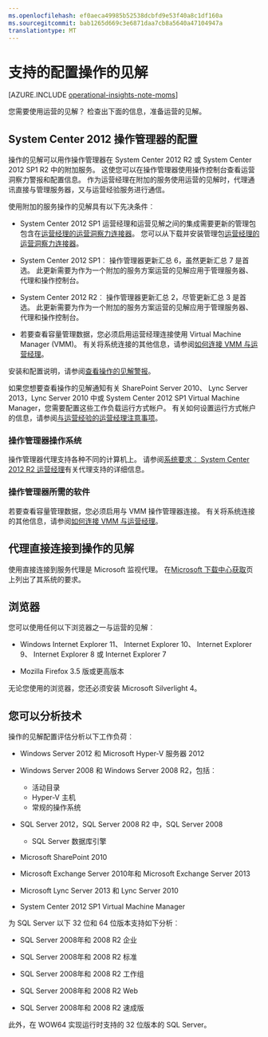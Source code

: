 ```yaml
---
ms.openlocfilehash: ef0aeca49985b52538dcbfd9e53f40a8c1df160a
ms.sourcegitcommit: bab1265d669c3e6871daa7cb8a5640a47104947a
translationtype: MT
---
```

<properties
   pageTitle="支持的配置操作的见解"
   description="了解有关配置所需的运营洞察力"
   services="operational-insights"
   documentationCenter=""
   authors="bandersmsft"
   manager="jwhit"
   editor="tysonn" />
<tags
   ms.service="operational-insights"
   ms.devlang="na"
   ms.topic="article"
   ms.tgt_pltfrm="na"
   ms.workload="na"
   ms.date="07/02/2015"
   ms.author="banders" />

# 支持的配置操作的见解

[AZURE.INCLUDE [operational-insights-note-moms](../../includes/operational-insights-note-moms.md)]

您需要使用运营的见解？ 检查出下面的信息，准备运营的见解。


## System Center 2012 操作管理器的配置

操作的见解可以用作操作管理器在 System Center 2012 R2 或 System Center 2012 SP1 R2 中的附加服务。 这使您可以在操作管理器使用操作控制台查看运营洞察力警报和配置信息。 作为运营经理在附加的服务使用运营的见解时，代理通讯直接与管理服务器，又与运营经验服务进行通信。

使用附加的服务操作的见解具有以下先决条件︰


- System Center 2012 SP1 运营经理和运营见解之间的集成需要更新的管理包包含在[运营经理的运营洞察力连接器](https://www.microsoft.com/en-us/download/details.aspx?id=38199)。 您可以从下载并安装管理包[运营经理的运营洞察力连接器](https://www.microsoft.com/en-us/download/details.aspx?id=38199)。

- System Center 2012 SP1︰ 操作管理器更新汇总 6，虽然更新汇总 7 是首选。 此更新需要为作为一个附加的服务方案运营的见解应用于管理服务器、 代理和操作控制台。

- System Center 2012 R2︰ 操作管理器更新汇总 2，尽管更新汇总 3 是首选。 此更新需要为作为一个附加的服务方案运营的见解应用于管理服务器、 代理和操作控制台。

- 若要查看容量管理数据，您必须启用运营经理连接使用 Virtual Machine Manager (VMM)。 有关将系统连接的其他信息，请参阅[如何连接 VMM 与运营经理](https://technet.microsoft.com/en-us/library/hh882396.aspx)。

安装和配置说明，请参阅[查看操作的见解警报](http://go.microsoft.com/fwlink/?LinkID=293793)。

如果您想要查看操作的见解通知有关 SharePoint Server 2010、 Lync Server 2013，Lync Server 2010 中或 System Center 2012 SP1 Virtual Machine Manager，您需要配置这些工作负载运行方式帐户。 有关如何设置运行方式帐户的信息，请参阅[与运营经验的运营经理注意事项](operational-insights-operations-manager.md)。


### 操作管理器操作系统

操作管理器代理支持各种不同的计算机上。 请参阅[系统要求︰ System Center 2012 R2 运营经理](https://technet.microsoft.com/library/dn249696.aspx)有关代理支持的详细信息。

### 操作管理器所需的软件

若要查看容量管理数据，您必须启用与 VMM 操作管理器连接。 有关将系统连接的其他信息，请参阅[如何连接 VMM 与运营经理](https://technet.microsoft.com/en-us/library/hh882396.aspx)。

## 代理直接连接到操作的见解

使用直接连接到服务代理是 Microsoft 监视代理。 在[Microsoft 下载中心获取](https://www.microsoft.com/en-us/download/details.aspx?id=40316&e6b34bbe-475b-1abd-2c51-b5034bcdd6d2=True)页上列出了其系统的要求。

## 浏览器

您可以使用任何以下浏览器之一与运营的见解︰

- Windows Internet Explorer 11、 Internet Explorer 10、 Internet Explorer 9、 Internet Explorer 8 或 Internet Explorer 7

- Mozilla Firefox 3.5 版或更高版本

无论您使用的浏览器，您还必须安装 Microsoft Silverlight 4。

## 您可以分析技术

操作的见解配置评估分析以下工作负荷︰

- Windows Server 2012 和 Microsoft Hyper-V 服务器 2012

- Windows Server 2008 和 Windows Server 2008 R2，包括︰
    - 活动目录
    - Hyper-V 主机
    - 常规的操作系统

- SQL Server 2012，SQL Server 2008 R2 中，SQL Server 2008
    - SQL Server 数据库引擎

- Microsoft SharePoint 2010

- Microsoft Exchange Server 2010年和 Microsoft Exchange Server 2013

- Microsoft Lync Server 2013 和 Lync Server 2010

- System Center 2012 SP1 Virtual Machine Manager

为 SQL Server 以下 32 位和 64 位版本支持如下分析︰

- SQL Server 2008年和 2008 R2 企业

- SQL Server 2008年和 2008 R2 标准

- SQL Server 2008年和 2008 R2 工作组

- SQL Server 2008年和 2008 R2 Web

- SQL Server 2008年和 2008 R2 速成版

此外，在 WOW64 实现运行时支持的 32 位版本的 SQL Server。
